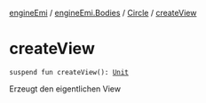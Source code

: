 [engineEmi](../../index.md) / [engineEmi.Bodies](../index.md) / [Circle](index.md) / [createView](./create-view.md)

# createView

`suspend fun createView(): `[`Unit`](https://kotlinlang.org/api/latest/jvm/stdlib/kotlin/-unit/index.html)

Erzeugt den eigentlichen View

